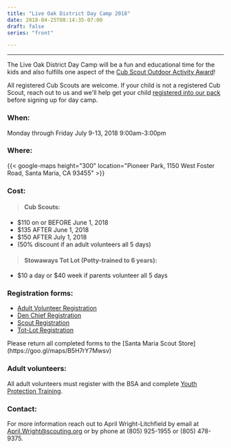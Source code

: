 ```yaml
---
title: "Live Oak District Day Camp 2018"
date: 2018-04-25T08:14:35-07:00
draft: false
series: "front"

---
```


---

The Live Oak District Day Camp will be a fun and educational time for the kids and also fulfills one aspect of the [Cub Scout Outdoor Activity Award](https://www.scouting.org/programs/cub-scouts/leaders/awards/cs-outdoor-activity-award/)!

All registered Cub Scouts are welcome. If your child is not a registered Cub Scout, reach out to us and we'll help get your child [registered into our pack](/join) before signing up for day camp.


### When:
Monday through Friday July 9-13, 2018
9:00am-3:00pm

### Where:
{{< google-maps height="300" location="Pioneer Park, 1150 West Foster Road, Santa Maria, CA 93455" >}}

### Cost:
>#### Cub Scouts:
* $110 on or BEFORE June 1, 2018
* $135 AFTER June 1, 2018
* $150 AFTER July 1, 2018
* (50% discount if an adult volunteers all 5 days)

>#### Stowaways Tot Lot (Potty-trained to 6 years):
* $10 a day or $40 week if parents volunteer all 5 days

### Registration forms:
<ul>
  <li><a href="/files/2018AdultVolunteerRegistration.docx">Adult Volunteer Registration</a></li>
  <li><a href="/files/2018DenChiefRegistration.docx">Den Chief Registration</a></li>
  <li><a href="/files/2018ScoutRegistration.docx">Scout Registration</a></li>
  <li><a href="/files/2018Tot-LotRegistration.docx">Tot-Lot Registration</a></li>
</ul>
Please return all completed forms to the [Santa Maria Scout Store](https://goo.gl/maps/B5H7rY7Mwsv)

### Adult volunteers:
All adult volunteers must register with the BSA and complete [Youth Protection Training](https://www.scouting.org/training/youth-protection/).

### Contact:
For more information reach out to April Wright-Litchfield by email at April.Wright@scouting.org or
by phone at (805) 925-1955 or (805) 478-9375.
